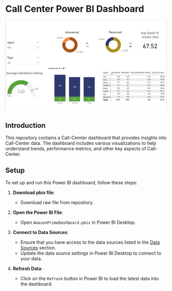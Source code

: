 # Call Center Power BI Dashboard
![Dashboard Screenshot](https://github.com/1505-Riya/callCenter/blob/master/callcenter.png)


## Introduction

This repository contains a Call-Cemter dashboard that provides insights into Call-Center data. 
The dashboard includes various visualizations to help understand trends, performance metrics, and other key aspects of Call-Center.

## Setup

To set up and run this Power BI dashboard, follow these steps:

1. **Download pbix file**:
    - Download raw file from repository.
      
2. **Open the Power BI File**:
    - Open `AmazonPrimeDashboard.pbix` in Power BI Desktop.

3. **Connect to Data Sources**:
    - Ensure that you have access to the data sources listed in the [Data Sources](#data-sources) section.
    - Update the data source settings in Power BI Desktop to connect to your data.

4. **Refresh Data**:
    - Click on the `Refresh` button in Power BI to load the latest data into the dashboard.

